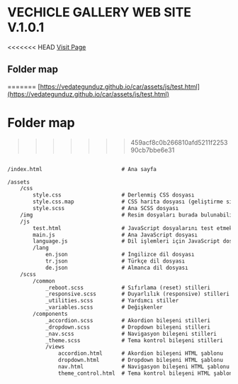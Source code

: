 # VECHICLE GALLERY WEB SITE V.1.0.1

<<<<<<< HEAD
[Visit Page](https://vedategunduz.github.io/car/assets/js/test.html)

## Folder map
=======
[https://vedategunduz.github.io/car/assets/js/test.html](https://vedategunduz.github.io/car/assets/js/test.html)

# Folder map
>>>>>>> 459acf8c0b266810afd5211f225390cb7bbe6e31
```txt

/index.html                         # Ana sayfa

/assets
    /css
        style.css                   # Derlenmiş CSS dosyası
        style.css.map               # CSS harita dosyası (geliştirme sırasında kullanılır, yayınlanmayabilir)
        style.scss                  # Ana SCSS dosyası
    /img                            # Resim dosyaları burada bulunabilir
    /js
        test.html                   # JavaScript dosyalarını test etmek için geçici bir HTML dosyası
        main.js                     # Ana JavaScript dosyası
        language.js                 # Dil işlemleri için JavaScript dosyası
        /lang
            en.json                 # İngilizce dil dosyası
            tr.json                 # Türkçe dil dosyası
            de.json                 # Almanca dil dosyası
    /scss
        /common
            _reboot.scss            # Sıfırlama (reset) stilleri
            _responsive.scss        # Duyarlılık (responsive) stilleri
            _utilities.scss         # Yardımcı stiller
            _variables.scss         # Değişkenler
        /components
            _accordion.scss         # Akordion bileşeni stilleri
            _dropdown.scss          # Dropdown bileşeni stilleri
            _nav.scss               # Navigasyon bileşeni stilleri
            _theme.scss             # Tema kontrol bileşeni stilleri
            /views
                accordion.html      # Akordion bileşeni HTML şablonu
                dropdown.html       # Dropdown bileşeni HTML şablonu
                nav.html            # Navigasyon bileşeni HTML şablonu
                theme_control.html  # Tema kontrol bileşeni HTML şablonu


```
